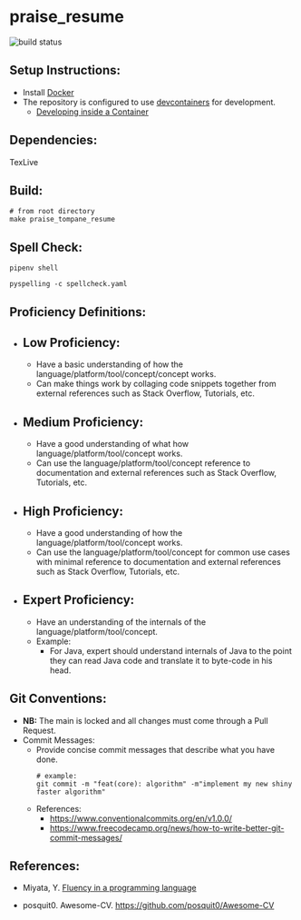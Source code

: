 # praise_resume

![build status](https://github.com/praisetompane/praise_resume/actions/workflows/praise_resume.yaml/badge.svg) <br>

## Setup Instructions:
- Install [Docker](https://docs.docker.com/get-started/)
- The repository is configured to use [devcontainers](https://containers.dev) for development.
    - [Developing inside a Container](https://code.visualstudio.com/docs/devcontainers/containers)

## Dependencies:
TexLive

## Build:

```shell
# from root directory
make praise_tompane_resume
```

## Spell Check:
```shell
pipenv shell
```

```shell
pyspelling -c spellcheck.yaml
```

## Proficiency Definitions:
- ## Low Proficiency:
    - Have a basic understanding of how the language/platform/tool/concept/concept works.
    - Can make things work by collaging code snippets together from external references such as Stack Overflow, Tutorials, etc.

- ## Medium Proficiency:
    - Have a good understanding of what how language/platform/tool/concept works.
    - Can use the language/platform/tool/concept reference to documentation and external references such as Stack Overflow, Tutorials, etc.

- ## High Proficiency:
    - Have a good understanding of how the language/platform/tool/concept works.
    - Can use the language/platform/tool/concept for common use cases with minimal reference to documentation and external references such as Stack Overflow, Tutorials, etc.

- ## Expert Proficiency:
    - Have an understanding of the internals of the language/platform/tool/concept.
    - Example:
        - For Java, expert should understand internals of Java to the point they can read Java code and translate it to byte-code in his head.

## Git Conventions:
- **NB:** The main is locked and all changes must come through a Pull Request.
- Commit Messages:
    - Provide concise commit messages that describe what you have done.
        ```shell
        # example:
        git commit -m "feat(core): algorithm" -m"implement my new shiny faster algorithm"
        ```
    - References:
        - https://www.conventionalcommits.org/en/v1.0.0/
        - https://www.freecodecamp.org/news/how-to-write-better-git-commit-messages/

## References:
- Miyata, Y. [Fluency in a programming language](https://www.quora.com/What-level-of-fluency-in-a-programming-language-do-you-associate-with-labels-like-proficient-rudimentary-and-the-like)

- posquit0. Awesome-CV. https://github.com/posquit0/Awesome-CV
